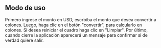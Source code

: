 ## Modo de uso

Primero ingrese el monto en USD, escrbiba el monto que desea convertir a colones.
Luego, haga clic en el botón "convertir", para calcularlo en colones.
Si desea reiniciar el cuadro haga clic en "Limpiar".
Por último, cuando cierre la aplicación aparecerá un mensaje para confirmar si de verdad quiere salir.
